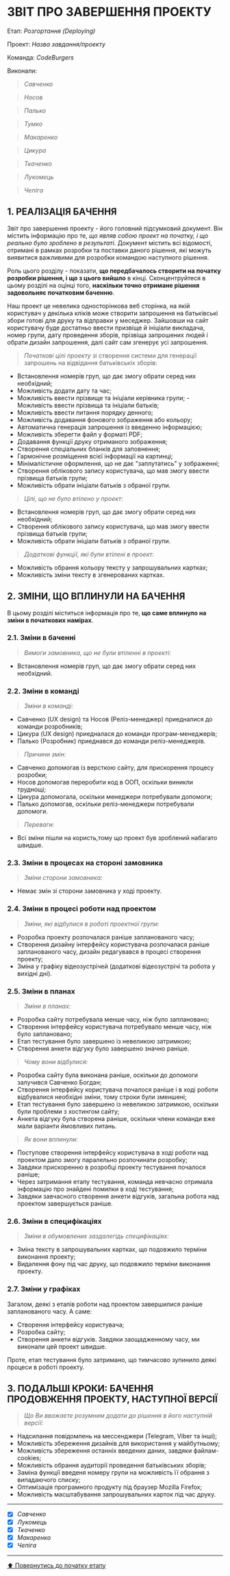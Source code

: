 ﻿# ЗВІТ ПРО ЗАВЕРШЕННЯ ПРОЕКТУ

Етап: *Розгортання (Deploying)*

Проект: *Назва завдання/проекту*

Команда: *CodeBurgers*

Виконали:
>*Савченко*

>*Носов*

>*Палько*

>*Тумко*

>*Макаренко*

>*Цикура*

>*Ткаченко* 

>*Лукомець*

>*Чепіга*

##  **1. РЕАЛІЗАЦІЯ БАЧЕННЯ**

Звіт про завершення проекту - його головний підсумковий документ. Він містить інформацію про те, *що являв собою проект на початку, і що реально було зроблено в результаті*. Документ містить всі відомості, отримані в рамках розробки та поставки даного рішення, які можуть виявитися важливими для розробки командою наступного рішення. 

Роль цього розділу - показати, **що передбачалось створити на початку розробки рішення, і що з цього вийшло** в кінці. Сконцентруйтеся в цьому розділі на оцінці того, **наскільки точно отримане рішення задовольняє початковим баченню**.

Наш проект це невелика односторінкова веб сторінка, на якій користувач у декілька кліків може створити запрошення на батьківські збори готові для друку та відправки у меседжер. Зайшовши на сайт користувачу буде достатньо ввести призвіще й ініціали викладача, номер групи, дату проведення зборів, прізвіща запрошених людей і обрати дизайн запрошення, далі сайт сам згенерує усі запрошення.

>*Початкові цілі проекту* зі створення системи для генерації запрошень на відвідання батьківськіх зборів: 
- Встановлення номерів груп, що дає змогу обрати серед них необхідний; 
- Можливість додати дату та час;
- Можливість ввести прізвище та ініціали керівника групи; - Можливість ввести прізвища та ініціали батьків;
- Можливість ввести питання порядку денного;
- Можливість додавання фонового зображення або кольору;
- Автоматична генерація запрошення із введенню інформацією;
- Можливість зберегти файл у форматі PDF;
- Додавання функції друку отриманого зображення;
- Створення спеціальних бланків для заповнення;
- Гармонічне розміщення всієї інформації на картинці;
- Мінімалістичне оформлення, що не дає "заплутатись" у зображенні;
- Створення облікового запису користувача, що мав змогу ввести прізвища батьків групи;
- Можливість обрати ініціали батьків з обраної групи.

>*Цілі, що не було втілено у проект:*
- Встановлення номерів груп, що дає змогу обрати серед них необхідний;
- Створення облікового запису користувача, що мав змогу ввести прізвища батьків групи;
- Можливість обрати ініціали батьків з обраної групи.

>*Додаткові функції, які були втілені в проект:*
- Можливість обрання кольору тексту у запрошувальних картках;
- Можливість зміни тексту в згенерованих картках.

##  **2. ЗМІНИ, ЩО ВПЛИНУЛИ НА БАЧЕННЯ**
В цьому розділі міститься інформація про те, **що саме вплинуло на зміни в початкових намірах**. 
   
### **2.1. Зміни в баченні**

>*Вимоги замовника, що не були втіленні в проекті:*
- Встановлення номерів груп, що дає змогу обрати серед них необхідний.

### **2.2. Зміни в команді**

>*Зміни в команді:*
- Савченко (UX design) та Носов (Реліз-менеджер) приедналися до команди розробників;
- Цикура (UX design) приедналася до команди програм-менеджерів;
- Палько (Розробник) приеднався до команди реліз-менеджерів.
   
>*Причини змін:*
- Савченко допомогав із версткою сайту, для прискорення процесу розробки;
- Носов допомогав переробити код в ООП, оскільки виникли труднощі;
- Цикура допомогала, оскільки менеджери потребували допомоги;
- Палько допомогав, оскільки реліз-менеджери потребували допомоги.

>*Переваги:*
- Всі зміни пішли на користь,тому що проект був зроблений набагато швидше.
   
###  **2.3. Зміни в процесах на стороні замовника** 

>*Зміни сторони замовника:*
- Немає змін зі сторони замовника у ході проекту.

###  **2.4. Зміни в процесі роботи над проектом**

>*Зміни, які відбулися в роботі проектної групи:*
- Розробка проекту розпочалася раніше запланованого часу;
- Створення дизайну інтерфейсу користувача розпочалася раніше запланованого часу, дизайн редагувався в процесі створення проекту;
- Зміна у графіку відеозустрічей (додаткові відеозустрічі та робота у вихідні дні).

###  **2.5. Зміни в планах**

>*Зміни в планах:*
- Розробка сайту потребувала менше часу, ніж було заплановано;
- Створення інтерфейсу користувача потребувало менше часу, ніж було заплановано;
- Етап тестування було завершено із невеликою затримкою;
- Створення анкети відгуку було завершено значно раніше.
  
>*Чому вони відбулися:*
- Розробка сайту була виконана раніше, оскільки до допомоги залучився Савченко Богдан;
- Створення інтерфейсу користувача почалося раніше і в ході роботи відбувалися необхідні зміни, тому строки були зменшені;
- Етап тестування було завершено із невеликою затримкою, оскільки були проблеми з хостингом сайту;   
- Анкета відгуку була створена раніше, оскільки члени команди вже мали варіанти ймовливих питань.
   
>*Як вони вплинули:*
- Поступове створення інтерфейсу користувача в ході роботи над проектом дало змогу паралельно розпочинати розробку;
- Завдяки прискоренню в розробці проекту тестування почалося раніше;
- Через затримання етапу тестування, команда невчасно отримала інформацію про знайдені помилки в ході тестування;
- Завдяки завчасного створення анкети відгуків, загальна робота над проектом завершується раніше.
   

###  **2.6. Зміни в специфікаціях**

>*Зміни в обумовлених заздалегідь специфікаціях:*
- Зміна тексту в запрошувальних картках, що подовжило терміни виконання проекту;
- Видалення фону під час друку, що подовжило терміни виконання проекту.

###  **2.7. Зміни у графіках**

Загалом, деякі з етапів роботи над проектом завершилися раніше запланованого часу. А саме:
- Створення інтерфейсу користувача;
- Розробка сайту;
- Створення анкети відгуків.
Завдяки заощадженному часу, ми виконали цей проект швидше.

Проте, етап тестування було затримано, що тимчасово зупинило деякі процеси в роботі проекту. 

## **3. ПОДАЛЬШІ КРОКИ: БАЧЕННЯ ПРОДОВЖЕННЯ ПРОЕКТУ, НАСТУПНОЇ ВЕРСІЇ**

>*Що Ви вважаєте розумним додати до рішення в його наступній версії:*
- Надсилання повідомлень на мессенджери (Telegram, Viber та інші);
- Можливість збереження дизайнів для використання у майбутньому;
- Можливість збереження останніх введених даних, завдяки файлам-cookies;
- Можливість обрання аудиторії проведення батьківських зборів;
- Заміна функції введеня номеру групи на можливість її обрання з випадаючого списку;
- Оптимізація програмного продукту під браузер Mozilla Firefox;
- Можливість масштабування запрошувальних карток під час друку.

---

- [X] *Савченко*
- [x] *Лукомець*
- [x] *Ткаченко*
- [x] *Макаренко*
- [x] *Чепіга*

---
[:arrow_up: Повернутись до початку етапу](/docs/5.Deploying/README.md)



